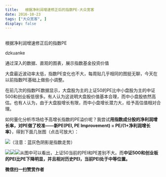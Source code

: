 ```yaml
---
title:   根据净利润增速修正后的指数PE-大众宽客
date: 2016-10-23
tags: ["大众宽客", ]
display: false
---
```



## 



根据净利润增速修正后的指数PE




dzkuanke




通过深入的数据、直观的图表，展示指数基金投资价值


大盘最近波动率太低，指数PE变化也不大，每周贴几乎相同的图挺无聊，今天在以前指数PE基础上做些小调整。



在前几次的指数PE数据显示，大盘股为主的上证50的PE比中小盘股为主的中证500和创业板低很多。有人认为这说明大盘股价值基本合理，而中小盘股依然高估。也有人认为，由于大盘股增长有限，而中小盘增长潜力大，给予高估值相对合理。



如何量化分析市场给予高增长指数的PE溢价呢？我尝试**用指数成分股的净利润增长率，对PE做了校准——新PE(PEI, PE Improvement) = PE/(1+净利润增长率）**，得到下面几张图（点击可放大）：



<img data-s="300,640" data-type="png" src="http://mmbiz.qpic.cn/mmbiz_png/PKw3FQPmhIiakgb8noZvbWDbmkB2AkPnRgAVhV26Ovq8OfRJMT4icYibRBnl4ndwom96WL2PRxLd0z61AM6oKYOVQ/0?wx_fmt=png" data-ratio="0.5809859154929577" data-w="1704"/>（注意：蓝灰色阴影是指数走势）



<img data-s="300,640" data-type="png" src="http://mmbiz.qpic.cn/mmbiz_png/PKw3FQPmhIiakgb8noZvbWDbmkB2AkPnRgY7gcdxnkPPXU1pxnvlgia08Hm1SLWnWZVNhuDOG9ltCuXtqQnV1Odg/0?wx_fmt=png" data-ratio="0.5747126436781609" data-w="1740"/><img data-s="300,640" data-type="png" src="http://mmbiz.qpic.cn/mmbiz_png/PKw3FQPmhIiakgb8noZvbWDbmkB2AkPnRHpNliaRsF0AfY1RwenCiaMw3jvzXK6PxAYUibsaTKdRmNK1exXcS2wxpg/0?wx_fmt=png" data-ratio="0.5763888888888888" data-w="1728"/><img data-s="300,640" data-type="png" src="http://mmbiz.qpic.cn/mmbiz_png/PKw3FQPmhIiakgb8noZvbWDbmkB2AkPnR8tcIzXzOvU0CKRibBo26SJz1OnJNkDYuV9vQ6pjINPp4zQFribhW9w7w/0?wx_fmt=png" data-ratio="0.5867287543655413" data-w="1718"/>从图中可以看出，上证50当前的PEI和PE差别不大。而**中证500和创业板的PEI比PE下降明显，并且相对历史PEI，当前PEI处于中等位置。**


**微信扫一扫赞赏作者**